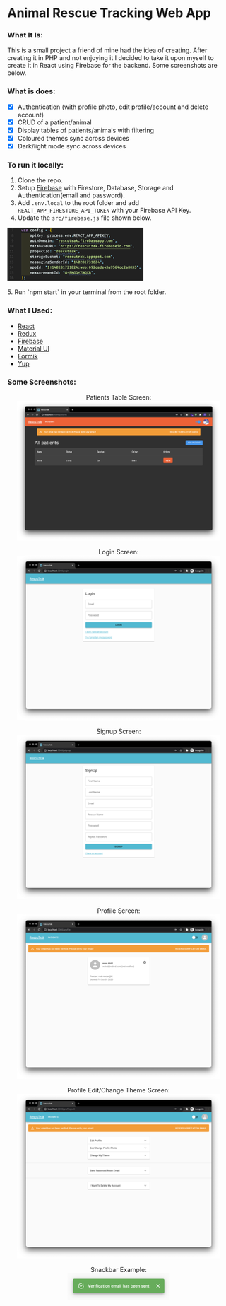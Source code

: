 # Animal Rescue Tracking Web App

### What It Is:

This is a small project a friend of mine had the idea of creating. After creating it in PHP and not enjoying it I decided to take it upon myself to create it in React using Firebase for the backend. Some screenshots are below.

### What is does:

-   [x] Authentication (with profile photo, edit profile/account and delete account)
-   [x] CRUD of a patient/animal
-   [x] Display tables of patients/animals with filtering
-   [x] Coloured themes sync across devices
-   [x] Dark/light mode sync across devices

### To run it locally:

1. Clone the repo.
2. Setup [Firebase](https://firebase.google.com/) with Firestore, Database, Storage and Authentication(email and password).
3. Add `.env.local` to the root folder and add `REACT_APP_FIRESTORE_API_TOKEN` with your Firebase API Key.
4. Update the `src/firebase.js` file shown below.
 <p><img src="./images/firebasejs.png" height="120px"/></p>
5. Run `npm start` in your terminal from the root folder.

### What I Used:

-   [React](https://reactjs.org/)
-   [Redux](https://redux.js.org/)
-   [Firebase](https://firebase.google.com/)
-   [Material UI](https://material-ui.com/)
-   [Formik](https://formik.org/)
-   [Yup](https://github.com/jquense/yup)

### Some Screenshots:

<p align="center">
	Patients Table Screen:
	<br />
	<img src="./images/patients.png" width="460px" />
</p>

<p align="center">
	Login Screen:
	<br />
	<img src="./images/login.png" width="460px" />
</p>

<p align="center">
	Signup Screen:
	<br />
	<img src="./images/signUp.png" width="460px" />
</p>

<p align="center">
	Profile Screen:
	<br />
	<img src="./images/profile.png" width="460px" />
</p>

<p align="center">
	Profile Edit/Change Theme Screen:
	<br />
	<img src="./images/profileEdit.png" width="460px" />
</p>

<p align="center">
	Snackbar Example:
	<br />
	<img src="./images/snackbarExample.png" height="60px" />
</p>

